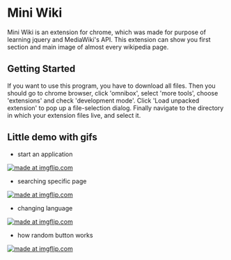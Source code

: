 # Mini Wiki

Mini Wiki is an extension for chrome, which was made for purpose of learning jquery and MediaWiki's API. This extension can show you first section and main image of almost every wikipedia page.

## Getting Started

If you want to use this program, you have to download all files. Then you should go to chrome browser, click 'omnibox', select 'more tools', choose 'extensions' and check 'development mode'. Click 'Load unpacked extension' to pop up a file-selection dialog. Finally navigate to the directory in which your extension files live, and select it.

## Little demo with gifs

- start an application

<a href="https://imgflip.com/gif/1urqoq"><img src="https://i.imgflip.com/1urqoq.gif" title="made at imgflip.com"/></a>

- searching specific page

<a href="https://imgflip.com/gif/1urqj7"><img src="https://i.imgflip.com/1urqj7.gif" title="made at imgflip.com"/></a>

- changing language

<a href="https://imgflip.com/gif/1urqln"><img src="https://i.imgflip.com/1urqln.gif" title="made at imgflip.com"/></a>

- how random button works

<a href="https://imgflip.com/gif/1urqt8"><img src="https://i.imgflip.com/1urqt8.gif" title="made at imgflip.com"/></a>
